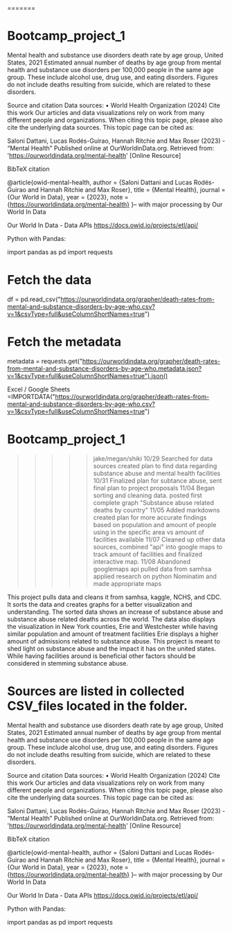 
=======
# Bootcamp_project_1

Mental health and substance use disorders death rate by age group, United States, 2021
Estimated annual number of deaths by age group from mental health and substance use disorders per 100,000 people in the same age group. These include alcohol use, drug use, and eating disorders. Figures do not include deaths resulting from suicide, which are related to these disorders.


Source and citation
Data sources: 
•	World Health Organization (2024)
 Cite this work
Our articles and data visualizations rely on work from many different people and organizations. When citing this topic page, please also cite the underlying data sources. This topic page can be cited as:

Saloni Dattani, Lucas Rodés-Guirao, Hannah Ritchie and Max Roser (2023) - “Mental Health” Published online at OurWorldinData.org. Retrieved from: 'https://ourworldindata.org/mental-health' [Online Resource]

BibTeX citation

@article{owid-mental-health,
    author = {Saloni Dattani and Lucas Rodés-Guirao and Hannah Ritchie and Max Roser},
    title = {Mental Health},
    journal = {Our World in Data},
    year = {2023},
    note = {https://ourworldindata.org/mental-health}
}– with major processing by Our World In Data

Our World In Data - Data APIs
https://docs.owid.io/projects/etl/api/

Python with Pandas:

import pandas as pd
import requests

# Fetch the data
df = pd.read_csv("https://ourworldindata.org/grapher/death-rates-from-mental-and-substance-disorders-by-age-who.csv?v=1&csvType=full&useColumnShortNames=true")

# Fetch the metadata
metadata = requests.get("https://ourworldindata.org/grapher/death-rates-from-mental-and-substance-disorders-by-age-who.metadata.json?v=1&csvType=full&useColumnShortNames=true").json()

Excel / Google Sheets
=IMPORTDATA("https://ourworldindata.org/grapher/death-rates-from-mental-and-substance-disorders-by-age-who.csv?v=1&csvType=full&useColumnShortNames=true")
# Bootcamp_project_1
>>>>> jake/megan/shiki
10/29 Searched for data sources created plan to find data regarding substance abuse and mental health facilities
10/31 Finalized plan for subtance abuse, sent final plan to project proposals
11/04 Began sorting and cleaning data. posted first complete graph "Substance abuse related deaths by country"
11/05 Added markdowns created plan for more accurate findings based on population and amount of people using in the specific area vs amount of facilities available
11/07 Cleaned up other data sources, combined "api" into google maps to track amount of facilities and finalized interactive map.
11/08 Abandoned googlemaps api pulled data from samhsa applied research on python Nominatim and made appropriate maps

This project pulls data and cleans it from samhsa, kaggle, NCHS, and CDC. It sorts the data and creates graphs for a better visualization and understanding. 
The sorted data shows an increase of substance abuse and substance abuse related deaths across the world. The data also displays the visualization in New York counties, 
Erie and Westchester while having similar population and amount of treatment facilities Erie displays a higher amount of admissions related to substance abuse. 
This project is meant to shed light on substance abuse and the impact it has on the united states. While having facilities around is beneficial other factors should be considered
in stemming substance abuse. 

Sources are listed in collected CSV_files located in the folder.
=======

Mental health and substance use disorders death rate by age group, United States, 2021
Estimated annual number of deaths by age group from mental health and substance use disorders per 100,000 people in the same age group. These include alcohol use, drug use, and eating disorders. Figures do not include deaths resulting from suicide, which are related to these disorders.


Source and citation
Data sources: 
•	World Health Organization (2024)
 Cite this work
Our articles and data visualizations rely on work from many different people and organizations. When citing this topic page, please also cite the underlying data sources. This topic page can be cited as:

Saloni Dattani, Lucas Rodés-Guirao, Hannah Ritchie and Max Roser (2023) - “Mental Health” Published online at OurWorldinData.org. Retrieved from: 'https://ourworldindata.org/mental-health' [Online Resource]

BibTeX citation

@article{owid-mental-health,
    author = {Saloni Dattani and Lucas Rodés-Guirao and Hannah Ritchie and Max Roser},
    title = {Mental Health},
    journal = {Our World in Data},
    year = {2023},
    note = {https://ourworldindata.org/mental-health}
}– with major processing by Our World In Data

Our World In Data - Data APIs
https://docs.owid.io/projects/etl/api/

Python with Pandas:

import pandas as pd
import requests
